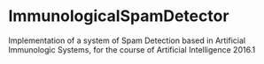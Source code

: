 # ImmunologicalSpamDetector
Implementation of a system of Spam Detection based in Artificial Immunologic Systems, for the course of Artificial Intelligence 2016.1
